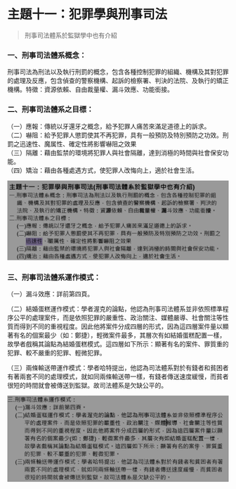 # 主題十一：犯罪學與刑事司法

> 刑事司法體系於監獄學中也有介紹

### 一、刑事司法體系概念：

刑事司法為刑法以及執行刑罰的概念，包含各種控制犯罪的組織、機構及其對犯罪的處理及反應，包含偵查的警察機構、起訴的檢察署、判決的法院、及執行的矯正機構。特徵：資源依賴、自由裁量權、漏斗效應、功能銜接。

### 二、刑事司法體系之目標：

（一）應報：傳統以牙還牙之概念，給予犯罪人痛苦來滿足道德上的訴求。  
（二）嚇阻：給予犯罪人懲罰使其不再犯罪，具有一般預防及特別預防之功效。刑罰之迅速性、魔属性、確定性將影響嚇阻之效果  
（三）隔離：藉由監禁的環境將犯罪人與社會隔離，達到消極的時間與社會保安功能。  
（四）矯治：藉由各種處遇方式，使犯罪人改悔向上，適於社會生活。

![2022-10-24-13-04-16](.assets/c01.s11/_2022-10-24-13-04-16.png)

### 三、刑事司法體系運作模式：

（一）漏斗效應：詳前第四頁。

（二）結婚蛋糕運作模式：學者渥克的論點，他認為刑事司法體系並非依照標準程序公平的處理案件，而是依照犯罪的嚴重性、政治關注、媒體嚴導、社會關注等性質而得到不同的重視程度。因此他將案件分成四層的形式，因為這四層案件量以顯著有名的個案最少（如：鄭捷），輕微案件最多，其層次有如結婚蛋糕配置一樣，故學者戲稱其論點為結婚蛋糕模式。這四層如下所示：顯著有名的案件、罪質重的犯罪、較不嚴重的犯罪、輕微犯罪。

（三）兩條輸送帶運作模式：學者哈特提出，他認為司法體系對於有錢者和貧困者有著兩套不同的處理模式，就如同兩條輸送帶一樣，有錢者傳送速度緩慢，而貧者很短的時間就會被傳送到監獄。故司法體系是欠缺公平的。

![2022-10-24-13-05-01](.assets/c01.s11/_2022-10-24-13-05-01.png)


